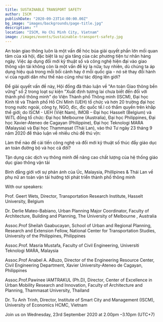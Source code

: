 ```yaml
---
title: SUSTAINABLE TRANSPORT SAFETY
author: ISCM
publishDate: "2020-09-23T14:00:00.00Z"
bg_image: "images/backgrounds/page-title.jpg"
description: ""
location: "ISCM, Ho Chi Minh City, Vietnam"
image: /images/events/Sustainable-transport-safety.jpg
---
```

<!--StartFragment-->

An toàn giao thông luôn là một vấn đề hóc búa giải quyết phần lớn mối quan tâm của xã hội, đặc biệt là sự gia tăng của các phương tiện tư nhân hàng ngày. Việc áp dụng đổi mới kỹ thuật số và công nghệ hiện đại vào giao thông vận tải không còn là một vấn đề kỳ lạ nữa; tuy nhiên, dù chúng ta áp dụng hiệu quả trong mỗi bối cảnh hay ở mỗi quốc gia - nó sẽ thay đổi hành vi của người dân như thế nào cũng như tác động lên giới?

Để giải quyết vấn đề này, Hội đồng đã thảo luận về "An toàn Giao thông bền vững" số 2 trong loạt sự kiện "Xuất định tương lai chưa biết đến đối với thành phố thông minh" do Viện Thành phố Thông minh (ISCM), Đại học Kinh tế và Thành phố Hồ Chí Minh (UEH) tổ chức và hơn 20 trường đại học trong nước ngoài, công ty, NGO, địc, địc quốc tế.l có thẩm quyền trên khắp thế giới; do ISCM - UEH (Việt Nam), IMOB – Đại học Hasselt (Belgium) và WiTL đồng tổ chức: Đại học Melbourne (Australia), Đại học Philippines, Đại học Xavier-Ateneo de Cagayan (Philippine), Đại học Teknologi MARA (Malaysia) và Đại học Thammasat (Thái Lan), vào thứ Tư ngày 23 tháng 9 năm 2020 để thảo luận về nhiều chủ đề thú vị̂n:

Làm thế nào để cải tiến công nghệ và đổi mới kỹ thuật số thúc đẩy giáo dục an toàn đường bộ và học cả đời?

Tận dụng các dịch vụ thông minh để nâng cao chất lượng của hệ thống giáo dục giao thông vận tải

Bình đẳng giới với sự phản ánh của Úc, Malaysia, Phillipines & Thái Lan về phụ nữ an toàn vận tải hướng tới phát triển thành phố thông minh

With our speakers:

Prof. Geert Wets, Director, Transportation Research Institute, Hasselt University, Belgium

Dr. Derlie Mateo-Babiano, Urban Planning Major Coordinator, Faculty of Architecture, Building and Planning, The University of Melbourne , Australia

Assoc.Prof Sheilah Gaabucayan, School of Urban and Regional Planning, Research and Extension Fellow, National Center for Transportation Studies, University of the Philippines, Philippines

Assoc.Prof. Masria Mustafa, Faculty of Civil Engineering, Universiti Teknologi MARA, Malaysia

Assoc.Prof Anabel A. ABuzo, Director of the Engineering Resource Center, Civil Engineering Department, Xavier University-Ateneo de Cagayan, Philippines

Assoc.Prof.Pawinee IAMTRAKUL (Ph.D), Director, Center of Excellence in Urban Mobility Research and Innovation, Faculty of Architecture and Planning, Thammasat University, Thailand

Dr. Tu Anh Trinh, Director, Institute of Smart City and Management (ISCM), University of Economics HCMC, Vietnam

Join us on Wednesday, 23rd September 2020 at 2.00pm –3.10pm (UTC+7)

<!--EndFragment-->